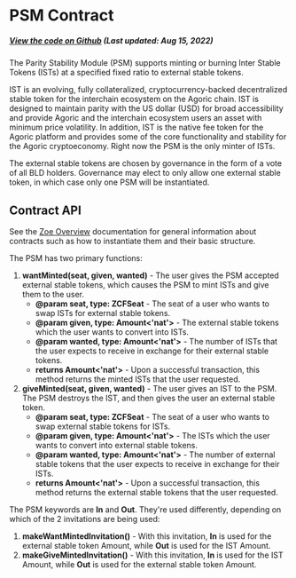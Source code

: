 # PSM Contract

<Zoe-Version/>

##### [View the code on Github](https://github.com/Agoric/agoric-sdk/blob/master/packages/inter-protocol/src/psm/psm.js) (Last updated: Aug 15, 2022)

The Parity Stability Module (PSM) supports minting or burning Inter Stable Tokens (ISTs)
at a specified fixed ratio to external stable tokens.

IST is an evolving, fully collateralized, cryptocurrency-backed decentralized stable token for the interchain ecosystem on the Agoric chain. IST is designed to maintain parity with the US dollar (USD) for broad accessibility and provide Agoric and the interchain ecosystem users an asset with minimum price volatility. In addition, IST is the native fee token for the Agoric platform and provides some of the core functionality and stability for the Agoric cryptoeconomy. Right now the PSM is the only minter of ISTs.

The external stable tokens are chosen by governance in the form of a vote of all BLD holders. Governance may elect to only allow one external stable token, in which case only one PSM will be instantiated.



## Contract API

See the [Zoe Overview](/conceptual/zoe/) documentation for general information about contracts such as how to instantiate them and their basic structure.

The PSM has two primary functions: 

1. **wantMinted(seat, given, wanted)** - The user gives the PSM accepted external stable tokens, which causes the PSM to mint ISTs and give them to the user.
	* **@param seat, type: ZCFSeat** - The seat of a user who wants to swap ISTs for external stable tokens.
	* **@param given, type: Amount<'nat'>** - The external stable tokens which the user wants to convert into ISTs.
	* **@param wanted, type: Amount<'nat'>** - The number of ISTs that the user expects to receive in exchange for their external stable tokens.
	* **returns Amount<'nat'>** - Upon a successful transaction, this method returns the minted ISTs that the user requested.
2. **giveMinted(seat, given, wanted)** - The user gives an IST to the PSM. The PSM destroys the IST, and then gives the user an external stable token.
	* **@param seat, type: ZCFSeat** - The seat of a user who wants to swap external stable tokens for ISTs.
	* **@param given, type: Amount<'nat'>** - The ISTs which the user wants to convert into external stable tokens.
	* **@param wanted, type: Amount<'nat'>** - The number of external stable tokens that the user expects to receive in exchange for their ISTs.
	* **returns Amount<'nat'>** - Upon a successful transaction, this method returns the external stable tokens that the user requested.

The PSM keywords are **In** and **Out**. They're used differently, depending on which of the 2 invitations are being used:

1. **makeWantMintedInvitation()** - With this invitation, **In** is used for the external stable token Amount, while **Out** is used for the IST Amount.
2. **makeGiveMintedInvitation()** - With this invitation, **In** is used for the IST Amount, while **Out** is used for the external stable token Amount.
